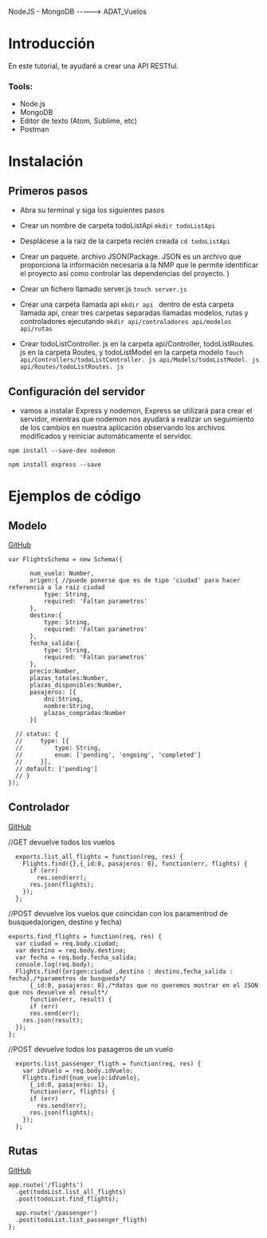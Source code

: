 NodeJS - MongoDB -----> ADAT_Vuelos

# Introducción

En este tutorial, te ayudaré a crear una API RESTful.

### Tools:
- Node.js
- MongoDB
- Editor de texto (Atom, Sublime, etc)
- Postman


# Instalación

## Primeros pasos
- Abra su terminal y siga los siguientes pasos
- Crear un nombre de carpeta todoListApi  ```mkdir todoListApi ```
- Desplácese a la raíz de la carpeta recién creada  ```cd todoListApi ```
- Crear un paquete. archivo JSON(Package. JSON es un archivo que proporciona la información necesaria a la NMP que le permite identificar el proyecto así como controlar las dependencias del proyecto. )
- Crear un fichero llamado server.js  ```touch server.js```
- Crear una carpeta llamada api  ```mkdir api ```
dentro de esta carpeta llamada api, crear tres carpetas separadas llamadas modelos, rutas y controladores ejecutando
 ```mkdir api/controladores api/modelos api/rutas ```


- Crear todoListController. js en la carpeta api/Controller, todoListRoutes. js en la carpeta Routes, y todoListModel en la carpeta modelo  ```Touch api/Controllers/todoListController. js api/Models/todoListModel. js api/Routes/todoListRoutes. js ```

## Configuración del servidor

- vamos a instalar Express y nodemon, Express se utilizará para crear el servidor, mientras que nodemon nos ayudará a realizar un seguimiento de los cambios en nuestra aplicación observando los archivos modificados y reiniciar automáticamente el servidor.

```npm install --save-dev nodemon```

```npm install express --save```



# Ejemplos de código

## Modelo

[GitHub](https://github.com/SergioRedondoMontes/API_NodeJS_Mongo/blob/master/api/models/todoListModel.js)



    var FlightsSchema = new Schema({

          num_vuelo: Number,
          origen:{ //puede ponerse que es de tipo 'ciudad' para hacer referencia a la raiz ciudad
              type: String,
              required: 'Faltan parametros'
          }, 
          destino:{
              type: String,
              required: 'Faltan parametros'
          },
          fecha_salida:{
              type: String,
              required: 'Faltan parametros'
          },
          precio:Number,
          plazas_totales:Number,
          plazas_disponibles:Number,
          pasajeros: [{
              dni:String,
              nombre:String,
              plazas_compradas:Number
          }]

      // status: {
      //     type: [{
      //         type: String,
      //         enum: ['pending', 'ongoing', 'completed']
      //     }],
      // default: ['pending']
      // }
    });


## Controlador

[GitHub](https://github.com/SergioRedondoMontes/API_NodeJS_Mongo/blob/master/api/controllers/todoListController.js)

//GET devuelve todos los vuelos

      exports.list_all_flights = function(req, res) {
        Flights.find({},{_id:0, pasajeros: 0}, function(err, flights) {
          if (err)
            res.send(err);
          res.json(flights);
        });
      };


//POST devuelve los vuelos que coincidan con los paramentrod de busqueda(origen, destino y fecha)

    exports.find_flights = function(req, res) {
      var ciudad = req.body.ciudad;
      var destino = req.body.destino;
      var fecha = req.body.fecha_salida;
      console.log(req.body);
      Flights.find({origen:ciudad ,destino : destino,fecha_salida : fecha},/*parametros de busqueda*/
          {_id:0, pasajeros: 0},/*datos que no queremos mostrar en el JSON que nos devuelve el result*/
          function(err, result) {
          if (err)
          res.send(err);
        res.json(result);
      });
    };


//POST devuelve todos los pasageros de un vuelo

      exports.list_passenger_fligth = function(req, res) {
        var idVuelo = req.body.idVuelo;
        Flights.find({num_vuelo:idVuelo},
          {_id:0, pasajeros: 1}, 
          function(err, flights) {
          if (err)
            res.send(err);
          res.json(flights);
        });
      };


## Rutas

[GitHub](https://github.com/SergioRedondoMontes/API_NodeJS_Mongo/blob/master/api/routes/todoListRoutes.js)



    app.route('/flights')
      .get(todoList.list_all_flights)
      .post(todoList.find_flights);

      app.route('/passenger')
      .post(todoList.list_passenger_fligth)
    };  


